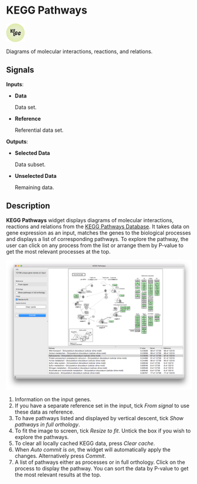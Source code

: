 KEGG Pathways
=============

![](icons/kegg-pathways.png)

Diagrams of molecular interactions, reactions, and relations.

Signals
-------

**Inputs**:

-   **Data**

    Data set.

-   **Reference**

    Referential data set.

**Outputs**:

-   **Selected Data**

    Data subset.

-   **Unselected Data**

    Remaining data.

Description
-----------

**KEGG Pathways** widget displays diagrams of molecular interactions,
reactions and relations from the [KEGG Pathways
Database](http://www.genome.jp/kegg/pathway.html). It takes data on gene
expression as an input, matches the genes to the biological processes
and displays a list of corresponding pathways. To explore the pathway,
the user can click on any process from the list or arrange them by
P-value to get the most relevant processes at the top.

![](images/kegg_pathways/kegg_pathway.png)

1.  Information on the input genes.
2.  If you have a separate reference set in the input, tick *From
    signal* to use these data as reference.
3.  To have pathways listed and displayed by vertical descent, tick
    *Show pathways in full orthology*.
4.  To fit the image to screen, tick *Resize to fit*. Untick the box if
    you wish to explore the pathways.
5.  To clear all locally cached KEGG data, press *Clear cache*.
6.  When *Auto commit is on*, the widget will automatically apply the
    changes. Alternatively press *Commit*.
7.  A list of pathways either as processes or in full orthology. Click
    on the process to display the pathway. You can sort the data by
    P-value to get the most relevant results at the top.
